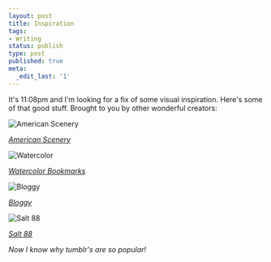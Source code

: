 ```yaml
---
layout: post
title: Inspiration
tags:
- Writing
status: publish
type: post
published: true
meta:
  _edit_last: '1'
---
```


It's 11:08pm and I'm looking for a fix of some visual inspiration. Here's some of that good stuff. Brought to you by other wonderful creators:

![American Scenery](http://dribbble.s3.amazonaws.com/users/121683/screenshots/504028/dribble_shot.jpg)

*[American Scenery](http://dribbble.com/shots/504028-American-Scenery-logo)*

![Watercolor](http://dribbble.s3.amazonaws.com/users/6826/screenshots/503995/savethedate_dribbble.jpg)

*[Watercolor Bookmarks](http://dribbble.com/shots/503995-Save-the-Date)*

![Bloggy](http://dribbble.s3.amazonaws.com/users/16711/screenshots/836385/bloggy.png)

*[Bloggy](http://dribbble.com/shots/836385-Bloggy)*

![Salt 88](http://static0.artsy.net/additional_images/507d65da0f046a0002001f1b/large.jpg)

*[Salt 88](http://artsy.net/artwork/murray-fredericks-salt-88)*

*Now I know why tumblr's are so popular!*
